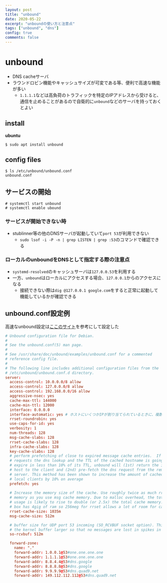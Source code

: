 ```yaml
---
layout: post
title: "unbound"
date: 2020-05-22
excerpt: "unboundの使い方と注意点"
tags: ["unbound", "dns"]
config: true
comments: false
---
```


# unbound
 - DNS cacheサーバ 
 - ラウンドロビン機能やキャッシュサイズが可変である等、便利で高速な機能が多い
   - `1.1.1.1`などは高負荷のトラフィックを特定のIPアドレスから受けると、通信を止めることがあるので自衛的に`unbound`などのサーバを持っておくとよい

## install

**ubuntu**

```console
$ sudo apt install unbound
```

## config files

```console
$ ls /etc/unbound/unbound.conf
unbound.conf
```

## サービスの開始

```console
# systemctl start unbound
# systemctl enable ubound
```

### サービスが開始できない時
 - stublinner等の他のDNSサーバが起動していて`port 53`が利用できない
   - `sudo lsof -i -P -n | grep LISTEN | grep :53`のコマンドで確認できる

### ローカルのunboundをDNSとして指定する際の注意点
 - `systemd-resolved`のキャッシュサーバは`127.0.0.53`を利用する
 - 一方、`unbound`はローカルにアクセスする場合、`127.0.0.1`からのアクセスになる
   - 接続できない際は`dig @127.0.0.1 google.com`をすると正常に起動して機能しているかが確認できる

## unbound.conf設定例　

高速なunbound設定は[ここのサイト](https://calomel.org/unbound_dns.html)を参考にして設定した  

```conf
# Unbound configuration file for Debian.
#
# See the unbound.conf(5) man page.
#
# See /usr/share/doc/unbound/examples/unbound.conf for a commented
# reference config file.
#
# The following line includes additional configuration files from the
# /etc/unbound/unbound.conf.d directory.
server:
  access-control: 10.0.0.0/8 allow
  access-control: 127.0.0.0/8 allow
  access-control: 192.168.0.0/16 allow
  aggressive-nsec: yes
  cache-max-ttl: 144000
  cache-min-ttl: 12000
  interface: 0.0.0.0
  interface-automatic: yes # ホストにいくつかIPが割り当てられているときに、複数のIPアドレスでアクセスを許可するのに必要
  rrset-roundrobin: yes
  use-caps-for-id: yes
  verbosity: 1
  num-threads: 128
  msg-cache-slabs: 128
  rrset-cache-slabs: 128
  infra-cache-slabs: 128
  key-cache-slabs: 128
  # perform prefetching of close to expired message cache entries.  If a client
  # requests the dns lookup and the TTL of the cached hostname is going to
  # expire in less than 10% of its TTL, unbound will (1st) return the ip of the
  # host to the client and (2nd) pre-fetch the dns request from the remote dns
  # server. This method has been shown to increase the amount of cached hits by
  # local clients by 10% on average
  prefetch: yes
  
  # Increase the memory size of the cache. Use roughly twice as much rrset cache
  # memory as you use msg cache memory. Due to malloc overhead, the total memory
  # usage is likely to rise to double (or 2.5x) the total cache memory. The test
  # box has 4gig of ram so 256meg for rrset allows a lot of room for cacheed objects.
  rrset-cache-size: 1035m
  msg-cache-size: 512m

  # buffer size for UDP port 53 incoming (SO_RCVBUF socket option). This sets
  # the kernel buffer larger so that no messages are lost in spikes in the traffic.
  so-rcvbuf: 512m

  forward-zone:
    name: "."
    forward-addr: 1.0.0.1@53#one.one.one.one
    forward-addr: 1.1.1.1@53#one.one.one.one
    forward-addr: 8.8.4.4@53#dns.google
    forward-addr: 8.8.8.8@53#dns.google
    forward-addr: 9.9.9.9@53#dns.quad9.net
    forward-addr: 149.112.112.112@53#dns.quad9.net
```

